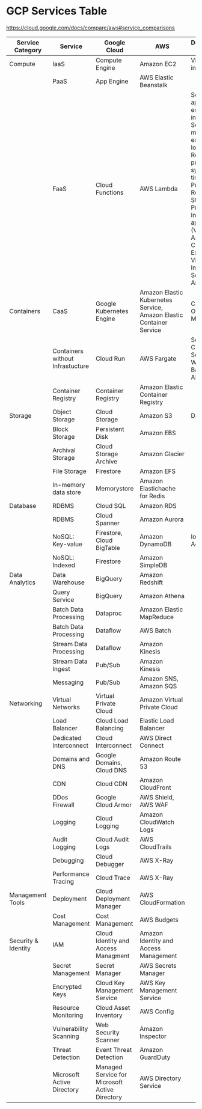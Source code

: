 # GCP Services Table

<https://cloud.google.com/docs/compare/aws#service_comparisons>

| Service Category | Service | Google Cloud | AWS | Description/Use Cases |
| -- | -- | -- | -- | -- |
| Compute | IaaS | Compute Engine | Amazon EC2 | Virtual Machine in the Cloud|
| | PaaS | App Engine | AWS Elastic Beanstalk | |
| | FaaS | Cloud Functions | AWS Lambda | Serverless application back ends, WebHook integrations, Serverless mobile back ends, Serverless IoT back ends, Real-time data processing systems, Real-time File Processing, Real-time Stream Processing, Intelligent applications (Virtual Assitants and Conversational Experiences, Video and Image analysis, Sentiment Analysis) |
| Containers | CaaS | Google Kubernetes Engine | Amazon Elastic Kubernetes Service, Amazon Elastic Container Service | Container Orchestration, Microservices |
| | Containers without Infrastucture | Cloud Run | AWS Fargate | Serverless Containers, Serverless, WebApp Backend, REST API |
| | Container Registry | Container Registry | Amazon Elastic Container Registry | |
| Storage | Object Storage | Cloud Storage | Amazon S3 | Data Lake |
| | Block Storage | Persistent Disk | Amazon EBS | |
| | Archival Storage | Cloud Storage Archive | Amazon Glacier | |
| | File Storage | Firestore | Amazon EFS | |
| | In-memory data store | Memorystore | Amazon Elastichache for Redis | |
| Database | RDBMS | Cloud SQL | Amazon RDS | |
| | RDBMS | Cloud Spanner | Amazon Aurora | |
| | NoSQL: Key-value | Firestore, Cloud BigTable | Amazon DynamoDB | IoT Data, AdTech |
| | NoSQL: Indexed | Firestore | Amazon SimpleDB | |
| Data Analytics | Data Warehouse | BigQuery | Amazon Redshift | |
| | Query Service | BigQuery | Amazon Athena | |
| | Batch Data Processing | Dataproc | Amazon Elastic MapReduce | |
| | Batch Data Processing | Dataflow | AWS Batch | |
| | Stream Data Processing | Dataflow | Amazon Kinesis | |
| | Stream Data Ingest | Pub/Sub| Amazon Kinesis | |
| | Messaging | Pub/Sub | Amazon SNS, Amazon SQS | |
| Networking | Virtual Networks | Virtual Private Cloud | Amazon Virtual Private Cloud | |
| | Load Balancer | Cloud Load Balancing | Elastic Load Balancer | |
| | Dedicated Interconnect | Cloud Interconnect | AWS Direct Connect | |
| | Domains and DNS | Google Domains, Cloud DNS | Amazon Route 53 | | 
| | CDN | Cloud CDN | Amazon CloudFront | |
| | DDos Firewall | Google Cloud Armor | AWS Shield, AWS WAF | | | Operations | Monitoring | Cloud Monitoring | Amazon CloudWatch | |
| | Logging | Cloud Logging | Amazon CloudWatch Logs | |
| | Audit Logging | Cloud Audit Logs | AWS CloudTrails | |
| | Debugging | Cloud Debugger | AWS X-Ray | |
| | Performance Tracing | Cloud Trace | AWS X-Ray | |
| Management Tools | Deployment | Cloud Deployment Manager | AWS CloudFormation | |
| | Cost Management | Cost Management | AWS Budgets | |
| Security & Identity | IAM | Cloud Identity and Access Managment | Amazon Identity and Access Management | |
| | Secret Management | Secret Manager | AWS Secrets Manager | |
| | Encrypted Keys | Cloud Key Management Service | AWS Key Management Service | |
| | Resource Monitoring | Cloud Asset Inventory | AWS Config | |
| | Vulnerability Scanning | Web Security Scanner | Amazon Inspector | |
| | Threat Detection | Event Threat Detection | Amazon GuardDuty | |
| | Microsoft Active Directory | Managed Service for Microsoft Active Directory | AWS Directory Service | |